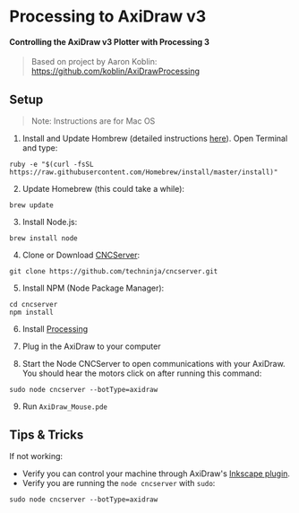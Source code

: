 # Processing to AxiDraw v3
#### Controlling the AxiDraw v3 Plotter with Processing 3

> Based on project by Aaron Koblin: https://github.com/koblin/AxiDrawProcessing


## Setup
> Note: Instructions are for Mac OS

1. Install and Update Hombrew (detailed instructions [here](http://blog.teamtreehouse.com/install-node-js-npm-mac)). Open Terminal and type:
```
ruby -e "$(curl -fsSL https://raw.githubusercontent.com/Homebrew/install/master/install)"
```
2. Update Homebrew (this could take a while):
```
brew update
```
3. Install Node.js:
```
brew install node
```
4. Clone or Download [CNCServer](https://github.com/techninja/cncserver):
```
git clone https://github.com/techninja/cncserver.git
```
5. Install NPM (Node Package Manager):
```
cd cncserver
npm install
```
6. Install [Processing](https://processing.org/download/)

7. Plug in the AxiDraw to your computer

8. Start the Node CNCServer to open communications with your AxiDraw. You should hear the motors click on after running this command:
```
sudo node cncserver --botType=axidraw
```
9. Run `AxiDraw_Mouse.pde` 

## Tips & Tricks

If not working:
- Verify you can control your machine through AxiDraw's [Inkscape plugin](https://wiki.evilmadscientist.com/Axidraw_Software_Installation).
- Verify you are running the `node cncserver` with `sudo`:
```
sudo node cncserver --botType=axidraw
```


